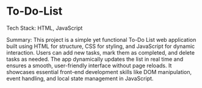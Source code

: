 # To-Do-List
Tech Stack: HTML, JavaScript

Summary:
This project is a simple yet functional To-Do List web application built using HTML for structure, CSS for styling, and JavaScript for dynamic interaction. Users can add new tasks, mark them as completed, and delete tasks as needed. The app dynamically updates the list in real time and ensures a smooth, user-friendly interface without page reloads. It showcases essential front-end development skills like DOM manipulation, event handling, and local state management in JavaScript.
